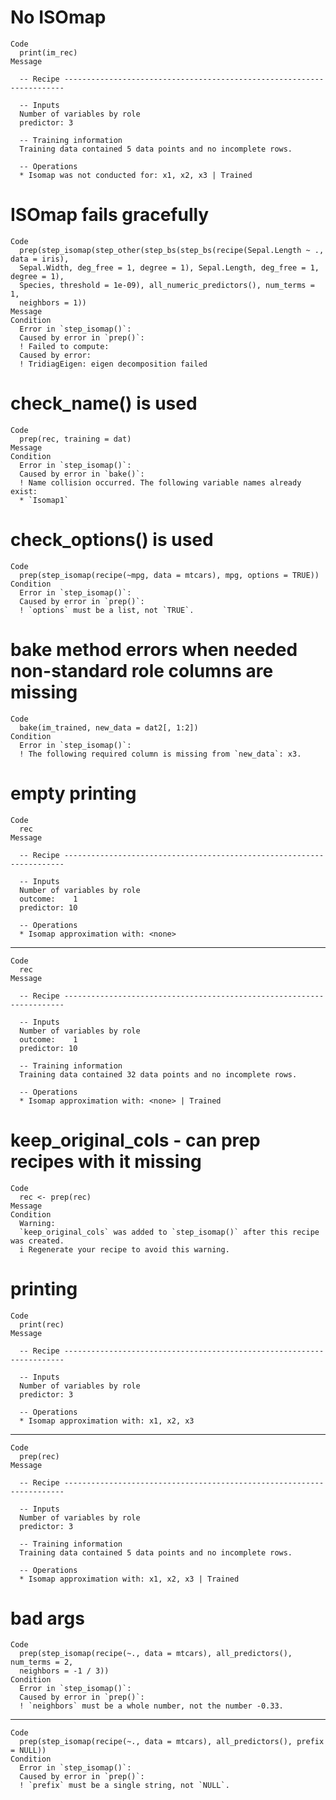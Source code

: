 # No ISOmap

    Code
      print(im_rec)
    Message
      
      -- Recipe ----------------------------------------------------------------------
      
      -- Inputs 
      Number of variables by role
      predictor: 3
      
      -- Training information 
      Training data contained 5 data points and no incomplete rows.
      
      -- Operations 
      * Isomap was not conducted for: x1, x2, x3 | Trained

# ISOmap fails gracefully

    Code
      prep(step_isomap(step_other(step_bs(step_bs(recipe(Sepal.Length ~ ., data = iris),
      Sepal.Width, deg_free = 1, degree = 1), Sepal.Length, deg_free = 1, degree = 1),
      Species, threshold = 1e-09), all_numeric_predictors(), num_terms = 1,
      neighbors = 1))
    Message
    Condition
      Error in `step_isomap()`:
      Caused by error in `prep()`:
      ! Failed to compute:
      Caused by error:
      ! TridiagEigen: eigen decomposition failed

# check_name() is used

    Code
      prep(rec, training = dat)
    Message
    Condition
      Error in `step_isomap()`:
      Caused by error in `bake()`:
      ! Name collision occurred. The following variable names already exist:
      * `Isomap1`

# check_options() is used

    Code
      prep(step_isomap(recipe(~mpg, data = mtcars), mpg, options = TRUE))
    Condition
      Error in `step_isomap()`:
      Caused by error in `prep()`:
      ! `options` must be a list, not `TRUE`.

# bake method errors when needed non-standard role columns are missing

    Code
      bake(im_trained, new_data = dat2[, 1:2])
    Condition
      Error in `step_isomap()`:
      ! The following required column is missing from `new_data`: x3.

# empty printing

    Code
      rec
    Message
      
      -- Recipe ----------------------------------------------------------------------
      
      -- Inputs 
      Number of variables by role
      outcome:    1
      predictor: 10
      
      -- Operations 
      * Isomap approximation with: <none>

---

    Code
      rec
    Message
      
      -- Recipe ----------------------------------------------------------------------
      
      -- Inputs 
      Number of variables by role
      outcome:    1
      predictor: 10
      
      -- Training information 
      Training data contained 32 data points and no incomplete rows.
      
      -- Operations 
      * Isomap approximation with: <none> | Trained

# keep_original_cols - can prep recipes with it missing

    Code
      rec <- prep(rec)
    Message
    Condition
      Warning:
      `keep_original_cols` was added to `step_isomap()` after this recipe was created.
      i Regenerate your recipe to avoid this warning.

# printing

    Code
      print(rec)
    Message
      
      -- Recipe ----------------------------------------------------------------------
      
      -- Inputs 
      Number of variables by role
      predictor: 3
      
      -- Operations 
      * Isomap approximation with: x1, x2, x3

---

    Code
      prep(rec)
    Message
      
      -- Recipe ----------------------------------------------------------------------
      
      -- Inputs 
      Number of variables by role
      predictor: 3
      
      -- Training information 
      Training data contained 5 data points and no incomplete rows.
      
      -- Operations 
      * Isomap approximation with: x1, x2, x3 | Trained

# bad args

    Code
      prep(step_isomap(recipe(~., data = mtcars), all_predictors(), num_terms = 2,
      neighbors = -1 / 3))
    Condition
      Error in `step_isomap()`:
      Caused by error in `prep()`:
      ! `neighbors` must be a whole number, not the number -0.33.

---

    Code
      prep(step_isomap(recipe(~., data = mtcars), all_predictors(), prefix = NULL))
    Condition
      Error in `step_isomap()`:
      Caused by error in `prep()`:
      ! `prefix` must be a single string, not `NULL`.

